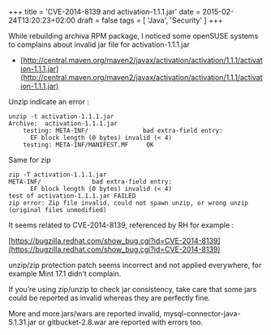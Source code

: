 +++
title = 'CVE-2014-8139 and activation-1.1.1.jar'
date = 2015-02-24T13:20:23+02:00
draft = false
tags = [ 'Java', 'Security' ]
+++

While rebuilding archiva RPM package, I noticed some openSUSE systems to complains about invalid jar file for activation-1.1.1.jar

- [http://central.maven.org/maven2/javax/activation/activation/1.1.1/activation-1.1.1.jar](http://central.maven.org/maven2/javax/activation/activation/1.1.1/activation-1.1.1.jar)
    

Unzip indicate an error :

```
unzip -t activation-1.1.1.jar
Archive:  activation-1.1.1.jar
    testing: META-INF/               bad extra-field entry:
      EF block length (0 bytes) invalid (< 4)
    testing: META-INF/MANIFEST.MF     OK
```

Same for zip

```
zip -T activation-1.1.1.jar
META-INF/              bad extra-field entry:
      EF block length (0 bytes) invalid (< 4)
test of activation-1.1.1.jar FAILED
zip error: Zip file invalid, could not spawn unzip, or wrong unzip (original files unmodified)
```

It seems related to CVE-2014-8139, referenced by RH for example :

[https://bugzilla.redhat.com/show_bug.cgi?id=CVE-2014-8139](https://bugzilla.redhat.com/show_bug.cgi?id=CVE-2014-8139)

unzip/zip protection patch seems incorrect and not applied everywhere, for example Mint 17.1 didn’t complain.

If you’re using zip/unzip to check jar consistency, take care that some jars could be reported as invalid whereas they are perfectly fine.

More and more jars/wars are reported invalid, mysql-connector-java-5.1.31.jar or gitbucket-2.8.war are reported with errors too.